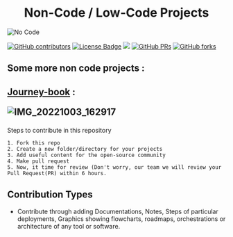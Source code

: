 <h1 align="center">
    <b>Non-Code / Low-Code Projects</b>
</h1>

![No Code](https://user-images.githubusercontent.com/38884247/193449774-5b2f5b95-6500-4c26-b642-16e0d067396f.png)

<a href="https://github.com/codemistic/Non-Code/graphs/contributors"><img alt="GitHub contributors" src="https://img.shields.io/github/contributors/codemistic/Non-Code?color=2b9348"></a>
<a href="https://github.com/codemistic/Non-Code/blob/master/LICENSE"><img src="https://img.shields.io/github/license/codemistic/Non-Code?color=2b9348" alt="License Badge"/></a>
<a hreaf="https://github.com/codemistic/Non-Code/issues"><img src="https://img.shields.io/github/issues/codemistic/Non-Code?color=pink&logo=github"/></a>
[![GitHub PRs](https://img.shields.io/github/issues-pr/codemistic/Non-Code?style=social&logo=github)](https://github.com/codemistic/Non-Code/pulls)           [![GitHub forks](https://img.shields.io/github/forks/codemistic/Non-Code?logo=git)](https://github.com/codemistic/Non-Code/network)                        



## Some more non code projects :

<h2>
 
 [Journey-book](https://GitHub.com/collab-community/journey-book) : 

![IMG_20221003_162917](https://user-images.githubusercontent.com/96974600/193562292-8b06ad5e-f71d-4c83-84a4-3de5adc68c8b.jpg)

</h2>










Steps to contribute in this repository

    1. Fork this repo
    2. Create a new folder/directory for your projects
    3. Add useful content for the open-source community
    4. Make pull request
    5. Now, it time for review (Don't worry, our team we will review your Pull Request(PR) within 6 hours.



## Contribution Types

- Contribute through adding Documentations, Notes, Steps of particular deployments, Graphics showing flowcharts, roadmaps, orchestrations or architecture of any tool or software.
